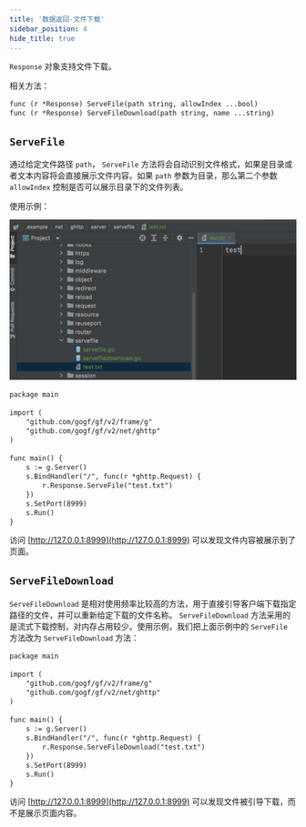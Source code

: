 ```yaml
---
title: '数据返回-文件下载'
sidebar_position: 4
hide_title: true
---
```


`Response` 对象支持文件下载。

相关方法：

```
func (r *Response) ServeFile(path string, allowIndex ...bool)
func (r *Response) ServeFileDownload(path string, name ...string)
```

## `ServeFile`

通过给定文件路径 `path`， `ServeFile` 方法将会自动识别文件格式，如果是目录或者文本内容将会直接展示文件内容。如果 `path` 参数为目录，那么第二个参数 `allowIndex` 控制是否可以展示目录下的文件列表。

使用示例：

![](/markdown/c4095c4d0802dbe7579161cab5666402.png)

```
package main

import (
	"github.com/gogf/gf/v2/frame/g"
	"github.com/gogf/gf/v2/net/ghttp"
)

func main() {
	s := g.Server()
	s.BindHandler("/", func(r *ghttp.Request) {
		r.Response.ServeFile("test.txt")
	})
	s.SetPort(8999)
	s.Run()
}
```

访问 [http://127.0.0.1:8999](http://127.0.0.1:8999) 可以发现文件内容被展示到了页面。

## `ServeFileDownload`

`ServeFileDownload` 是相对使用频率比较高的方法，用于直接引导客户端下载指定路径的文件，并可以重新给定下载的文件名称。 `ServeFileDownload` 方法采用的是流式下载控制，对内存占用较少。使用示例，我们把上面示例中的 `ServeFile` 方法改为 `ServeFileDownload` 方法：

```
package main

import (
	"github.com/gogf/gf/v2/frame/g"
	"github.com/gogf/gf/v2/net/ghttp"
)

func main() {
	s := g.Server()
	s.BindHandler("/", func(r *ghttp.Request) {
		r.Response.ServeFileDownload("test.txt")
	})
	s.SetPort(8999)
	s.Run()
}
```

访问 [http://127.0.0.1:8999](http://127.0.0.1:8999) 可以发现文件被引导下载，而不是展示页面内容。